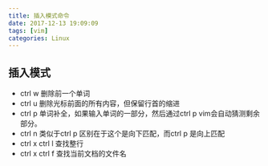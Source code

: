 ```yaml
---
title: 插入模式命令
date: 2017-12-13 19:09:09
tags: [vim]
categories: Linux
---
```


## 插入模式
- ctrl w 删除前一个单词
- ctrl u 删除光标前面的所有内容，但保留行首的缩进
- ctrl p 单词补全，如果输入单词的一部分，然后通过ctrl p vim会自动猜测剩余部分。
- ctrl n 类似于ctrl p 区别在于这个是向下匹配，而ctrl p 是向上匹配
- ctrl x ctrl l 查找整行
- ctrl x ctrl f 查找当前文档的文件名
